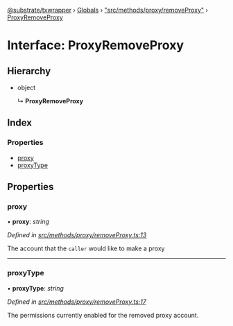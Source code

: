 [@substrate/txwrapper](../README.md) › [Globals](../globals.md) › ["src/methods/proxy/removeProxy"](../modules/_src_methods_proxy_removeproxy_.md) › [ProxyRemoveProxy](_src_methods_proxy_removeproxy_.proxyremoveproxy.md)

# Interface: ProxyRemoveProxy

## Hierarchy

* object

  ↳ **ProxyRemoveProxy**

## Index

### Properties

* [proxy](_src_methods_proxy_removeproxy_.proxyremoveproxy.md#proxy)
* [proxyType](_src_methods_proxy_removeproxy_.proxyremoveproxy.md#proxytype)

## Properties

###  proxy

• **proxy**: *string*

*Defined in [src/methods/proxy/removeProxy.ts:13](https://github.com/paritytech/txwrapper/blob/8c6ea2d/src/methods/proxy/removeProxy.ts#L13)*

The account that the `caller` would like to make a proxy

___

###  proxyType

• **proxyType**: *string*

*Defined in [src/methods/proxy/removeProxy.ts:17](https://github.com/paritytech/txwrapper/blob/8c6ea2d/src/methods/proxy/removeProxy.ts#L17)*

The permissions currently enabled for the removed proxy account.
